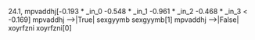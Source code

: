 24.1, mpvaddhj[-0.193 * _in_0 -0.548 * _in_1 -0.961 * _in_2 -0.468 * _in_3  < -0.169]
mpvaddhj -->|True| sexgyymb
sexgyymb[1]
mpvaddhj -->|False| xoyrfzni
xoyrfzni[0]

